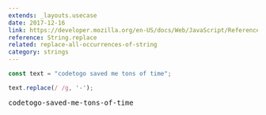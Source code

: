 ```yaml
---
extends: _layouts.usecase
date: 2017-12-16
link: https://developer.mozilla.org/en-US/docs/Web/JavaScript/Reference/Global_Objects/String/replace
reference: String.replace
related: replace-all-occurrences-of-string
category: strings
---
```



```javascript
const text = "codetogo saved me tons of time";

text.replace(/ /g, '-');
```

<pre class="output">codetogo-saved-me-tons-of-time</pre>
